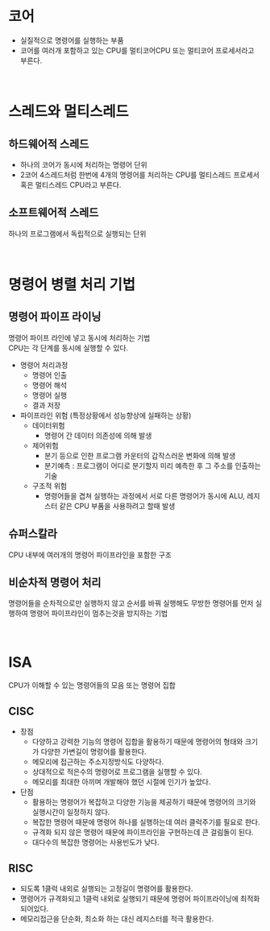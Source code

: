 # 코어
* 실질적으로 명령어를 실행하는 부품
* 코어를 여러개 포함하고 있는 CPU를 멀티코어CPU 또는 멀티코어 프로세서라고 부른다.

<br>

# 스레드와 멀티스레드
## 하드웨어적 스레드
* 하나의 코어가 동시에 처리하는 명령어 단위
* 2코어 4스레드처럼 한번에 4개의 명령어를 처리하는 CPU를 멀티스레드 프로세서 혹은 멀티스레드 CPU라고 부른다.
## 소프트웨어적 스레드
하나의 프로그램에서 독립적으로 실행되는 단위

<br>

# 명령어 병렬 처리 기법
## 명령어 파이프 라이닝
명령어 파이프 라인에 넣고 동시에 처리하는 기법
<br>
CPU는 각 단계를 동시에 실행할 수 있다.
* 명령어 처리과정
  * 명령어 인출
  * 명령어 해석
  * 명령어 실행
  * 결과 저장
* 파이프라인 위험 (특정상황에서 성능향상에 실패하는 상황)
  * 데이터위험
    * 명령어 간 데이터 의존성에 의해 발생
  * 제어위험
    * 분기 등으로 인한 프로그램 카운터의 갑작스러운 변화에 의해 발생
    * 분기예측 : 프로그램이 어디로 분기할지 미리 예측한 후 그 주소를 인출하는 기술
  * 구조적 위험
    * 명령어들을 겹쳐 실행하는 과정에서 서로 다른 명령어가 동시에 ALU, 레지스터 같은 CPU 부품을 사용하려고 할때 발생

## 슈퍼스칼라
CPU 내부에 여러개의 명령어 파이프라인을 포함한 구조

## 비순차적 명령어 처리
명령어들을 순차적으로만 실행하지 않고 순서를 바꿔 실행해도 무방한 명령어를 먼저 실행하여 명령어 파이프라인이 멈추는것을 방지하는 기법

<br>

# ISA
CPU가 이해할 수 있는 명령어들의 모음 또는 명령어 집합

## CISC
* 장점
  * 다양하고 강력한 기능의 명령어 집합을 활용하기 때문에 명령어의 형태와 크기가 다양한 가변길이 명령어를 활용한다.
  * 메모리에 접근하는 주소지정방식도 다양하다.
  * 상대적으로 적은수의 명령어로 프로그램을 실행할 수 있다.
  * 메모리를 최대한 아끼며 개발해야 했던 시절에 인기가 높았다.
* 단점
  * 활용하는 명령어가 복잡하고 다양한 기능을 제공하기 때문에 명령어의 크기와 실행시간이 일정하지 않다.
  * 복잡한 명령어 때문에 명령어 하나를 실행하는데 여러 클럭주기를 필요로 한다.
  * 규격화 되지 않은 명령어 때문에 파이프라인을 구현하는데 큰 걸림돌이 된다.
  * 대다수의 복잡한 명령어는 사용빈도가 낮다.

## RISC
* 되도록 1클럭 내외로 실행되는 고정길이 명령어를 활용한다.
* 명령어가 규격화되고 1클럭 내외로 실행되기 때문에 명령어 파이프라이닝에 최적화 되어있다.
* 메모리접근을 단순화, 최소화 하는 대신 레지스터를 적극 활용한다.
